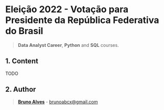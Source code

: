# Eleição 2022 - Votação para Presidente da República Federativa do Brasil

> **Data Analyst Career**, **Python** and **SQL** courses.

## 1. Content

TODO

## 2. Author

> **[Bruno Alves](https://www.linkedin.com/in/casima/)** - brunoabcx@gmail.com